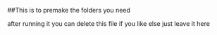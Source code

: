 ##This is to premake the folders you need

after running it you can delete this file if you like else just leave it here